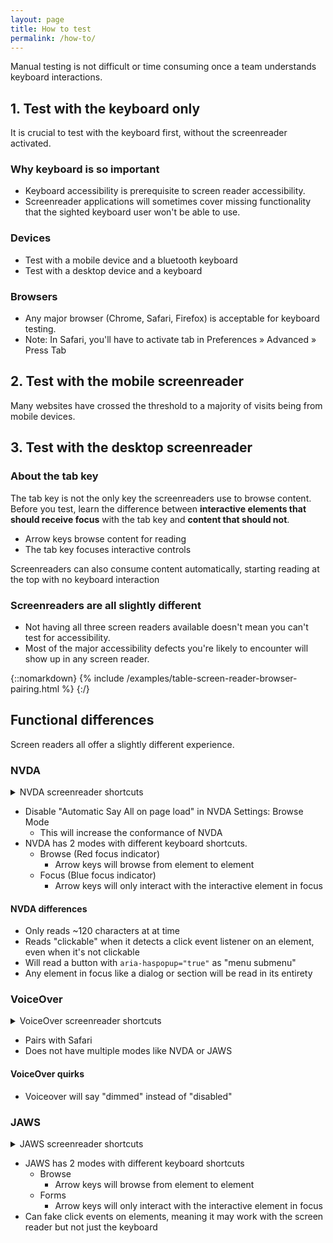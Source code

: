 ```yaml
---
layout: page
title: How to test
permalink: /how-to/
---
```


Manual testing is not difficult or time consuming once a team understands keyboard interactions.

## 1. Test with the keyboard only

It is crucial to test with the keyboard first, without the screenreader activated.

### Why keyboard is so important

- Keyboard accessibility is prerequisite to screen reader accessibility. 
- Screenreader applications will sometimes cover missing functionality that the sighted keyboard user won't be able to use.

### Devices
- Test with a mobile device and a bluetooth keyboard
- Test with a desktop device and a keyboard

### Browsers
- Any major browser (Chrome, Safari, Firefox) is acceptable for keyboard testing.
- Note: In Safari, you'll have to activate tab in Preferences » Advanced » Press Tab

## 2. Test with the mobile screenreader

Many websites have crossed the threshold to a majority of visits being from mobile devices.

## 3. Test with the desktop screenreader

### About the tab key

The tab key is not the only key the screenreaders use to browse content. Before you test, learn the difference between **interactive elements that should receive focus** with the tab key and **content that should not**.

- Arrow keys browse content for reading
- The tab key focuses interactive controls

Screenreaders can also consume content automatically, starting reading at the top with no keyboard interaction

### Screenreaders are all slightly different

- Not having all three screen readers available doesn't mean you can't test for accessibility.
- Most of the major accessibility defects you're likely to encounter will show up in any screen reader.
  
{::nomarkdown}
{% include /examples/table-screen-reader-browser-pairing.html %}
{:/}

## Functional differences

Screen readers all offer a slightly different experience.

### NVDA

<details>
  <summary>
    NVDA screenreader shortcuts
  </summary>
  {% include /examples/table-screen-reader-keyboard-shortcuts-nvda.html %}
  <p>Use the screenreader to list useful elements: headings, links and landmarks.</p>
  {% include /examples/table-screen-reader-keyboard-shortcuts-nvda-test.html %}
</details>

- Disable "Automatic Say All on page load" in NVDA Settings: Browse Mode
  - This will increase the conformance of NVDA
- NVDA has 2 modes with different keyboard shortcuts.
  - Browse (Red focus indicator)
    - Arrow keys will browse from element to element
  - Focus (Blue focus indicator)
    - Arrow keys will only interact with the interactive element in focus

#### NVDA differences

- Only reads ~120 characters at at time
- Reads "clickable" when it detects a click event listener on an element, even when it's not clickable
- Will read a button with `aria-haspopup="true"` as "menu submenu"
- Any element in focus like a dialog or section will be read in its entirety

### VoiceOver

<details>
  <summary>
    VoiceOver screenreader shortcuts
  </summary>
  {% include /examples/table-screen-reader-keyboard-shortcuts-voiceover.html %}
  <p>Use the screenreader to list useful elements: headings, links and landmarks.</p>
  {% include /examples/table-screen-reader-keyboard-shortcuts-voiceover-test.html %}
</details>

- Pairs with Safari
- Does not have multiple modes like NVDA or JAWS

#### VoiceOver quirks

- Voiceover will say "dimmed" instead of "disabled"

### JAWS

<details>
  <summary>
    JAWS screenreader shortcuts
  </summary>
  {% include /examples/table-screen-reader-keyboard-shortcuts-jaws.html %}
  <p>Use the screenreader to list useful elements: headings, links and landmarks.</p>
  {% include /examples/table-screen-reader-keyboard-shortcuts-jaws-test.html %}
</details>

- JAWS has 2 modes with different keyboard shortcuts
  - Browse 
    - Arrow keys will browse from element to element
  - Forms 
    - Arrow keys will only interact with the interactive element in focus
- Can fake click events on elements, meaning it may work with the screen reader but not just the keyboard
